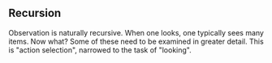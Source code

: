 Recursion
---------
Observation is naturally recursive. When one looks, one typically sees
many items. Now what? Some of these need to be examined in greater
detail. This is "action selection", narrowed to the task of "looking".


